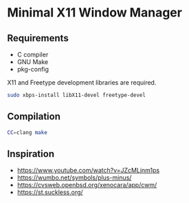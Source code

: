 # Minimal X11 Window Manager

## Requirements

- C compiler
- GNU Make
- pkg-config

X11 and Freetype development libraries are required.

```sh
sudo xbps-install libX11-devel freetype-devel
```

## Compilation

```sh
CC=clang make
```

## Inspiration

- https://www.youtube.com/watch?v=JZcMLjnm1ps
- https://wumbo.net/symbols/plus-minus/
- https://cvsweb.openbsd.org/xenocara/app/cwm/
- https://st.suckless.org/
